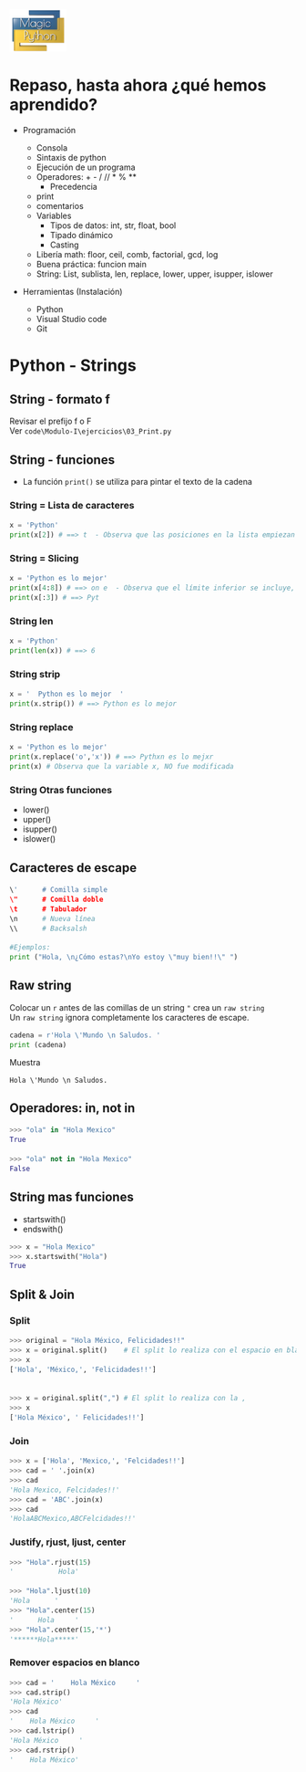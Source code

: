<img src="../../images/LogoMagicPython.png" width="100">

# Repaso, hasta ahora ¿qué hemos aprendido? 
* Programación
    - Consola
    - Sintaxis de python
    - Ejecución de un programa
    - Operadores: + - / // * % **
        - Precedencia
    - print
    - comentarios
    - Variables
        - Tipos de datos: int, str, float, bool
        - Tipado dinámico 
        - Casting
    - Libería math: floor, ceil, comb, factorial, gcd, log
    - Buena práctica: funcion main
    - String: List, sublista, len, replace, lower, upper, isupper, islower

* Herramientas (Instalación)
    - Python
    - Visual Studio code
    - Git
# Python - Strings 
## String - formato f
Revisar el prefijo f o F <br>
Ver `code\Modulo-I\ejercicios\03_Print.py`

## String - funciones
* La función `print()` se utiliza para pintar el texto de la cadena

### String = Lista de caracteres
```python
x = 'Python' 
print(x[2]) # ==> t  - Observa que las posiciones en la lista empiezan en CERO 
```

### String = Slicing
```python
x = 'Python es lo mejor' 
print(x[4:8]) # ==> on e  - Observa que el límite inferior se incluye, sin embargo, el límite superior no
print(x[:3]) # ==> Pyt 
```

### String len 
```python
x = 'Python' 
print(len(x)) # ==> 6 
```

### String strip 
```python
x = '  Python es lo mejor  ' 
print(x.strip()) # ==> Python es lo mejor
```

### String replace 
```python
x = 'Python es lo mejor' 
print(x.replace('o','x')) # ==> Pythxn es lo mejxr
print(x) # Observa que la variable x, NO fue modificada 
```

### String Otras funciones
* lower()
* upper()
* isupper()
* islower()

## Caracteres de escape
```python
\'      # Comilla simple 
\"      # Comilla doble
\t      # Tabulador
\n      # Nueva línea
\\      # Backsalsh 

#Ejemplos: 
print ("Hola, \n¿Cómo estas?\nYo estoy \"muy bien!!\" ")
```

## Raw string
Colocar un `r` antes de las comillas de un string `"` crea un `raw string` <br>
Un `raw string` ignora completamente los caracteres de escape. 

```python 
cadena = r'Hola \'Mundo \n Saludos. '
print (cadena)
```
Muestra 
```
Hola \'Mundo \n Saludos.
```
## Operadores: in, not in 
```python 
>>> "ola" in "Hola Mexico"
True

>>> "ola" not in "Hola Mexico"
False
```

## String mas funciones
* startswith()
* endswith()

```python 
>>> x = "Hola Mexico"
>>> x.startswith("Hola")
True
```

## Split & Join
### Split
```python
>>> original = "Hola México, Felicidades!!"
>>> x = original.split()    # El split lo realiza con el espacio en blanco (default)
>>> x
['Hola', 'México,', 'Felicidades!!']


>>> x = original.split(",") # El split lo realiza con la ,  
>>> x
['Hola México', ' Felicidades!!']
```

### Join
```python
>>> x = ['Hola', 'Mexico,', 'Felcidades!!']
>>> cad = ' '.join(x)
>>> cad
'Hola Mexico, Felcidades!!'
>>> cad = 'ABC'.join(x)
>>> cad
'HolaABCMexico,ABCFelcidades!!'
```

### Justify, rjust, ljust, center
```python
>>> "Hola".rjust(15)
'           Hola'

>>> "Hola".ljust(10)
'Hola      '
>>> "Hola".center(15)
'      Hola     '
>>> "Hola".center(15,'*') 
'******Hola*****'
```

### Remover espacios en blanco
```python
>>> cad = '    Hola México     '
>>> cad.strip()
'Hola México'
>>> cad
'    Hola México     '
>>> cad.lstrip()
'Hola México     '
>>> cad.rstrip()
'    Hola México'
```

